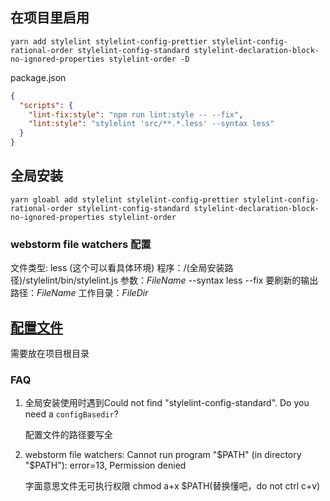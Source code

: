 ## 在项目里启用

```
yarn add stylelint stylelint-config-prettier stylelint-config-rational-order stylelint-config-standard stylelint-declaration-block-no-ignored-properties stylelint-order -D
```

package.json
```json
{
  "scripts": {
    "lint-fix:style": "npm run lint:style -- --fix",
    "lint:style": "stylelint 'src/**.*.less' --syntax less"
  }
}
```


## 全局安装
```
yarn gloabl add stylelint stylelint-config-prettier stylelint-config-rational-order stylelint-config-standard stylelint-declaration-block-no-ignored-properties stylelint-order
```

### webstorm file watchers 配置
文件类型: less (这个可以看具体环境)
程序：/(全局安装路径)/stylelint/bin/stylelint.js
参数：$FileName$ --syntax less --fix
要刷新的输出路径：$FileName$ 
工作目录：$FileDir$


## [配置文件](.stylelintrc.json)

需要放在项目根目录

### FAQ

1. 全局安装使用时遇到Could not find "stylelint-config-standard". Do you need a `configBasedir`?
   
   配置文件的路径要写全

2. webstorm file watchers: Cannot run program "$PATH" (in directory "$PATH"): error=13, Permission denied

   字面意思文件无可执行权限
   chmod a+x $PATH(替换懂吧，do not ctrl c+v)



